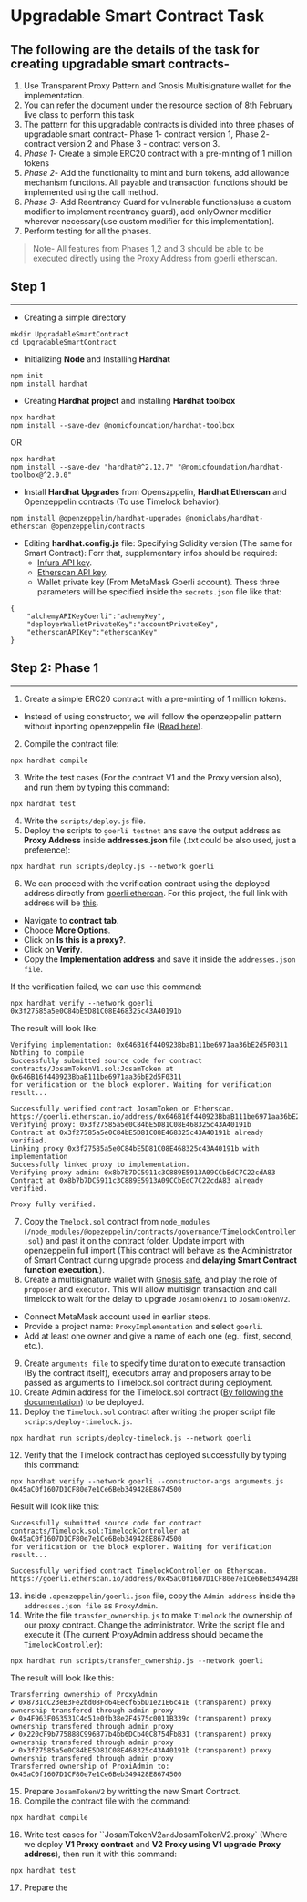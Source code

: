 # Upgradable Smart Contract Task

## The following are the details of the task for creating upgradable smart contracts-

1. Use Transparent Proxy Pattern and Gnosis Multisignature wallet for the implementation.
2. You can refer the document under the resource section of 8th February live class to perform this task
3. The pattern for this upgradable contracts is divided into three phases of upgradable smart contract- Phase 1- contract version 1, Phase 2- contract version 2 and Phase 3 - contract version 3.
4. _Phase 1_- Create a simple ERC20 contract with a pre-minting of 1 million tokens
5. _Phase 2_- Add the functionality to mint and burn tokens, add allowance mechanism functions. All payable and transaction functions should be implemented using the call method.
6. _Phase 3_- Add Reentrancy Guard for vulnerable functions(use a custom modifier to implement reentrancy guard), add onlyOwner modifier wherever necessary(use custom modifier for this implementation).
7. Perform testing for all the phases.

> Note- All features from Phases 1,2 and 3 should be able to be executed directly using the Proxy Address from goerli etherscan.

## Step 1

---

- Creating a simple directory

```
mkdir UpgradableSmartContract
cd UpgradableSmartContract
```

- Initializing **Node** and Installing **Hardhat**

```
npm init
npm install hardhat
```

- Creating **Hardhat project** and installing **Hardhat toolbox**

```
npx hardhat
npm install --save-dev @nomicfoundation/hardhat-toolbox
```

OR

```
npx hardhat
npm install --save-dev "hardhat@^2.12.7" "@nomicfoundation/hardhat-toolbox@^2.0.0"
```

- Install **Hardhat Upgrades** from Openszppelin, **Hardhat Etherscan** and Openzeppelin contracts (To use Timelock behavior).

```
npm install @openzeppelin/hardhat-upgrades @nomiclabs/hardhat-etherscan @openzeppelin/contracts
```

- Editing **hardhat.config.js** file: Specifying Solidity version (The same for Smart Contract): Forr that, supplementary infos should be required:
  - [Infura API key]("https://www.infura.io/").
  - [Etherscan API key]("https://etherscan.io/apis").
  - Wallet private key (From MetaMask Goerli account).
    Thess three parameters will be specified inside the `secrets.json` file like that:

```
{
    "alchemyAPIKeyGoerli":"achemyKey",
    "deployerWalletPrivateKey":"accountPrivateKey",
    "etherscanAPIKey":"etherscanKey"
}
```

## Step 2: Phase 1

---

1. Create a simple ERC20 contract with a pre-minting of 1 million tokens.

- Instead of using constructor, we will follow the openzeppelin pattern without inporting openzeppelin file ([Read here](https://zpl.in/upgrades/error-001)).

2. Compile the contract file:

```
npx hardhat compile
```

3. Write the test cases (For the contract V1 and the Proxy version also), and run them by typing this command:

```
npx hardhat test
```

4. Write the `scripts/deploy.js` file.
5. Deploy the scripts to `goerli testnet` ans save the output address as **Proxy Address** inside **addresses.json** file (.txt could be also used, just a preference):

```
npx hardhat run scripts/deploy.js --network goerli
```

6. We can proceed with the verification contract using the deployed address directly from [goerli ethercan](https://goerli.etherscan.io/). For this project, the full link with address will be [this](https://goerli.etherscan.io/address/0x8731cC23eB3Fe2bd08Fd64Eecf65bD1e21E6c41E).

- Navigate to **contract tab**.
- Chooce **More Options**.
- Click on **Is this is a proxy?**.
- Click on **Verify**.
- Copy the **Implementation address** and save it inside the `addresses.json file`.

If the verification failed, we can use this command:

```
npx hardhat verify --network goerli 0x3f27585a5e0C84bE5D81C08E468325c43A40191b
```

The result will look like:

```
Verifying implementation: 0x646B16f440923BbaB111be6971aa36bE2d5F0311
Nothing to compile
Successfully submitted source code for contract
contracts/JosamTokenV1.sol:JosamToken at 0x646B16f440923BbaB111be6971aa36bE2d5F0311
for verification on the block explorer. Waiting for verification result...

Successfully verified contract JosamToken on Etherscan.
https://goerli.etherscan.io/address/0x646B16f440923BbaB111be6971aa36bE2d5F0311#code
Verifying proxy: 0x3f27585a5e0C84bE5D81C08E468325c43A40191b
Contract at 0x3f27585a5e0C84bE5D81C08E468325c43A40191b already verified.
Linking proxy 0x3f27585a5e0C84bE5D81C08E468325c43A40191b with implementation
Successfully linked proxy to implementation.
Verifying proxy admin: 0x8b7b7DC5911c3C889E5913A09CCbEdC7C22cdA83
Contract at 0x8b7b7DC5911c3C889E5913A09CCbEdC7C22cdA83 already verified.

Proxy fully verified.
```

7. Copy the `Tmelock.sol` contract from `node_modules` (`/node_modules/@opezeppelin/contracts/governance/TimelockController.sol`) and past it on the contract folder. Update import with openzeppelin full import (This contract will behave as the Administrator of Smart Contract during upgrade process and **delaying Smart Contract function execution**.).
8. Create a multisignature wallet with [Gnosis safe](https://safe.global/), and play the role of `proposer` and `executor`. This will allow multisign transaction and call timelock to wait for the delay to upgrade `JosamTokenV1` to `JosamTokenV2`.

- Connect MetaMask account used in earlier steps.
- Provide a project name: `ProxyImplementation` and select `goerli`.
- Add at least one owner and give a name of each one (eg.: first, second, etc.).

9. Create `arguments file` to specify time duration to execute transaction (By the contract itself), executors array and proposers array to be passed as arguments to Timelock.sol contract during deployment.
10. Create Admin address for the Timelock.sol contract ([By following the documentation](https://github.com/OpenZeppelin/openzeppelin-contracts/blob/master/contracts/governance/TimelockController.sol)) to be deployed.
11. Deploy the `Timelock.sol` contract after writing the proper script file `scripts/deploy-timelock.js`.

```
npx hardhat run scripts/deploy-timelock.js --network goerli
```

12. Verify that the Timelock contract has deployed successfully by typing this command:

```
npx hardhat verify --network goerli --constructor-args arguments.js 0x45aC0f1607D1CF80e7e1Ce6Beb349428E8674500
```

Result will look like this:

```
Successfully submitted source code for contract
contracts/Timelock.sol:TimelockController at 0x45aC0f1607D1CF80e7e1Ce6Beb349428E8674500
for verification on the block explorer. Waiting for verification result...

Successfully verified contract TimelockController on Etherscan.
https://goerli.etherscan.io/address/0x45aC0f1607D1CF80e7e1Ce6Beb349428E8674500#code
```

13. inside `.openzeppelin/goerli.json` file, copy the `Admin address` inside the `addresses.json file` as `ProxyAdmin`.
14. Write the file `transfer_ownership.js` to make `Timelock` the ownership of our proxy contract. Change the administrator. Write the script file and execute it (The current ProxyAdmin address should became the `TimelockController`):

```
npx hardhat run scripts/transfer_ownership.js --network goerli
```

The result will look like this:

```
Transferring ownership of ProxyAdmin
✔ 0x8731cC23eB3Fe2bd08Fd64Eecf65bD1e21E6c41E (transparent) proxy ownership transfered through admin proxy
✔ 0x4F963F063531C4d51e0fb38e2F4575c0011B339c (transparent) proxy ownership transfered through admin proxy
✔ 0x220cF9b775888C996B77b4bb6DCb40C8754FbB31 (transparent) proxy ownership transfered through admin proxy
✔ 0x3f27585a5e0C84bE5D81C08E468325c43A40191b (transparent) proxy ownership transfered through admin proxy
Transferred ownership of ProxiAdmin to: 0x45aC0f1607D1CF80e7e1Ce6Beb349428E8674500
```

15. Prepare `JosamTokenV2` by writting the new Smart Contract.
16. Compile the contract file with the command:

```
npx hardhat compile
```

16. Write test cases for ``JosamTokenV2` and `JosamTokenV2.proxy` (Where we deploy **V1 Proxy contract** and **V2 Proxy using V1 upgrade Proxy address**), then run it with this command:

```
npx hardhat test
```

17. Prepare the
